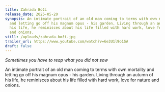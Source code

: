 ```yaml
---
title: Zahrada Boží
release_date: 2025-05-20
synopsis: An intimate portrait of an old man coming to terms with own mortality
  and letting go off his magnum opus - his garden. Living through an autumn of
  his life, he reminisces about his life filled with hard work, love for nature
  and onions.
still: /uploads/zahrada-boží.jpg
trailer_url: https://www.youtube.com/watch?v=6e3U1l9o1SA
draft: false
---
```


_Sometimes you have to reap what you did not sow_

An intimate portrait of an old man coming to terms with own mortality and letting go off his magnum opus - his garden. Living through an autumn of his life, he reminisces about his life filled with hard work, love for nature and onions.
